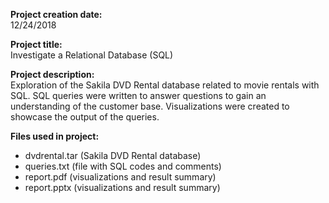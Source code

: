 **Project creation date:**   
12/24/2018
   
      
**Project title:**   
Investigate a Relational Database (SQL)
   
      
**Project description:**   
Exploration of the Sakila DVD Rental database related to movie rentals with SQL. SQL queries were written to answer questions to gain an understanding of the customer base. Visualizations were created to showcase the output of the queries.
   
      
**Files used in project:**
- dvdrental.tar (Sakila DVD Rental database)
- queries.txt (file with SQL codes and comments)
- report.pdf (visualizations and result summary)
- report.pptx (visualizations and result summary)
